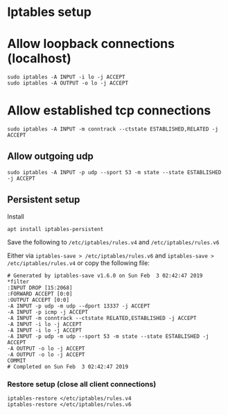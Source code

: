 # Iptables setup

# Allow loopback connections (localhost)
```
sudo iptables -A INPUT -i lo -j ACCEPT
sudo iptables -A OUTPUT -o lo -j ACCEPT
```

# Allow established tcp connections
```
sudo iptables -A INPUT -m conntrack --ctstate ESTABLISHED,RELATED -j ACCEPT
```

## Allow outgoing udp
```
sudo iptables -A INPUT -p udp --sport 53 -m state --state ESTABLISHED -j ACCEPT
```

## Persistent setup

Install 
```
apt install iptables-persistent
```

Save the following to `/etc/iptables/rules.v4` and `/etc/iptables/rules.v6`

Either via `iptables-save > /etc/iptables/rules.v6` and `iptables-save > /etc/iptables/rules.v4`
or copy the following file:
```
# Generated by iptables-save v1.6.0 on Sun Feb  3 02:42:47 2019
*filter
:INPUT DROP [15:2068]
:FORWARD ACCEPT [0:0]
:OUTPUT ACCEPT [0:0]
-A INPUT -p udp -m udp --dport 13337 -j ACCEPT
-A INPUT -p icmp -j ACCEPT
-A INPUT -m conntrack --ctstate RELATED,ESTABLISHED -j ACCEPT
-A INPUT -i lo -j ACCEPT
-A INPUT -i lo -j ACCEPT
-A INPUT -p udp -m udp --sport 53 -m state --state ESTABLISHED -j ACCEPT
-A OUTPUT -o lo -j ACCEPT
-A OUTPUT -o lo -j ACCEPT
COMMIT
# Completed on Sun Feb  3 02:42:47 2019
```

### Restore setup (close all client connections)
```
iptables-restore </etc/iptables/rules.v4
iptables-restore </etc/iptables/rules.v6
```